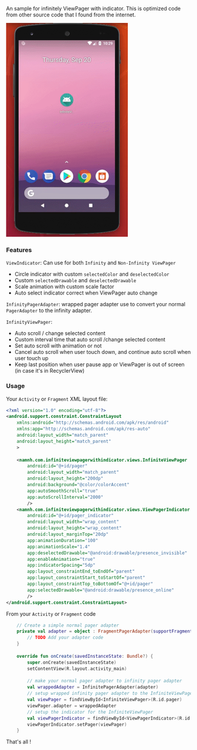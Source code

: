 An sample for infinitely ViewPager with indicator.
This is optimized code from other source code that I found from the internet.

![Demo](/gif/demo.gif)

### Features

`ViewIndicator`: Can use for both `Infinity` and `Non-Infinity ViewPager`
- Circle indicator with custom `selectedColor` and `deselectedColor`
- Custom `selectedDrawable` and `deselectedDrawable`
- Scale animation with custom scale factor
- Auto select indicator correct when ViewPager auto change

`InfinityPagerAdapter`: wrapped pager adapter use to convert your normal
`PagerAdapter` to the infinity adapter.

`InfinityViewPager`:
- Auto scroll / change selected content
- Custom interval time that auto scroll /change selected content
- Set auto scroll with animation or not
- Cancel auto scroll when user touch down, and continue auto scroll when user touch up
- Keep last position when user pause app or ViewPager is out of screen (in case it's in RecyclerView)

### Usage
Your `Activity` or `Fragment` XML layout file:

```XML
<?xml version="1.0" encoding="utf-8"?>
<android.support.constraint.ConstraintLayout
    xmlns:android="http://schemas.android.com/apk/res/android"
    xmlns:app="http://schemas.android.com/apk/res-auto"
    android:layout_width="match_parent"
    android:layout_height="match_parent"
    >

    <namnh.com.infiniteviewpagerwithindicator.views.InfiniteViewPager
        android:id="@+id/pager"
        android:layout_width="match_parent"
        android:layout_height="200dp"
        android:background="@color/colorAccent"
        app:autoSmoothScroll="true"
        app:autoScrollInterval="2000"
        />
    <namnh.com.infiniteviewpagerwithindicator.views.ViewPagerIndicator
        android:id="@+id/pager_indicator"
        android:layout_width="wrap_content"
        android:layout_height="wrap_content"
        android:layout_marginTop="20dp"
        app:animationDuration="100"
        app:animationScale="1.4"
        app:deselectedDrawable="@android:drawable/presence_invisible"
        app:enableAnimation="true"
        app:indicatorSpacing="5dp"
        app:layout_constraintEnd_toEndOf="parent"
        app:layout_constraintStart_toStartOf="parent"
        app:layout_constraintTop_toBottomOf="@+id/pager"
        app:selectedDrawable="@android:drawable/presence_online"
        />
</android.support.constraint.ConstraintLayout>

```

From your `Activity` or `Fragment` code
```Kotlin
    // Create a simple normal pager adapter
    private val adapter = object : FragmentPagerAdapter(supportFragmentManager) {
        // TODO Add your adapter code
    }

    override fun onCreate(savedInstanceState: Bundle?) {
        super.onCreate(savedInstanceState)
        setContentView(R.layout.activity_main)

        // make your normal pager adapter to infinity pager adapter
        val wrappedAdapter = InfinitePagerAdapter(adapter)
        // setup wrapped infinity pager adapter to the InfiniteViewPager
        val viewPager = findViewById<InfiniteViewPager>(R.id.pager)
        viewPager.adapter = wrappedAdapter
        // setup the indicator for the InfiniteViewPager
        val viewPagerIndicator = findViewById<ViewPagerIndicator>(R.id.pager_indicator)
        viewPagerIndicator.setPager(viewPager)
    }
```

That's all !